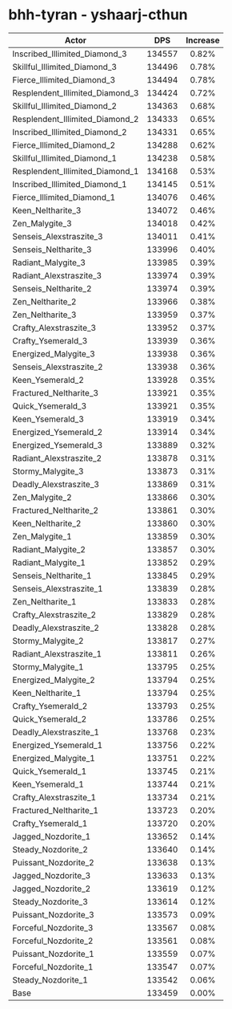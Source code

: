 # bhh-tyran - yshaarj-cthun
| Actor | DPS | Increase |
|---|:---:|:---:|
|Inscribed_Illimited_Diamond_3|134557|0.82%|
|Skillful_Illimited_Diamond_3|134496|0.78%|
|Fierce_Illimited_Diamond_3|134494|0.78%|
|Resplendent_Illimited_Diamond_3|134424|0.72%|
|Skillful_Illimited_Diamond_2|134363|0.68%|
|Resplendent_Illimited_Diamond_2|134333|0.65%|
|Inscribed_Illimited_Diamond_2|134331|0.65%|
|Fierce_Illimited_Diamond_2|134288|0.62%|
|Skillful_Illimited_Diamond_1|134238|0.58%|
|Resplendent_Illimited_Diamond_1|134168|0.53%|
|Inscribed_Illimited_Diamond_1|134145|0.51%|
|Fierce_Illimited_Diamond_1|134076|0.46%|
|Keen_Neltharite_3|134072|0.46%|
|Zen_Malygite_3|134018|0.42%|
|Senseis_Alexstraszite_3|134011|0.41%|
|Senseis_Neltharite_3|133996|0.40%|
|Radiant_Malygite_3|133985|0.39%|
|Radiant_Alexstraszite_3|133974|0.39%|
|Senseis_Neltharite_2|133974|0.39%|
|Zen_Neltharite_2|133966|0.38%|
|Zen_Neltharite_3|133959|0.37%|
|Crafty_Alexstraszite_3|133952|0.37%|
|Crafty_Ysemerald_3|133939|0.36%|
|Energized_Malygite_3|133938|0.36%|
|Senseis_Alexstraszite_2|133938|0.36%|
|Keen_Ysemerald_2|133928|0.35%|
|Fractured_Neltharite_3|133921|0.35%|
|Quick_Ysemerald_3|133921|0.35%|
|Keen_Ysemerald_3|133919|0.34%|
|Energized_Ysemerald_2|133914|0.34%|
|Energized_Ysemerald_3|133889|0.32%|
|Radiant_Alexstraszite_2|133878|0.31%|
|Stormy_Malygite_3|133873|0.31%|
|Deadly_Alexstraszite_3|133869|0.31%|
|Zen_Malygite_2|133866|0.30%|
|Fractured_Neltharite_2|133861|0.30%|
|Keen_Neltharite_2|133860|0.30%|
|Zen_Malygite_1|133859|0.30%|
|Radiant_Malygite_2|133857|0.30%|
|Radiant_Malygite_1|133852|0.29%|
|Senseis_Neltharite_1|133845|0.29%|
|Senseis_Alexstraszite_1|133839|0.28%|
|Zen_Neltharite_1|133833|0.28%|
|Crafty_Alexstraszite_2|133829|0.28%|
|Deadly_Alexstraszite_2|133828|0.28%|
|Stormy_Malygite_2|133817|0.27%|
|Radiant_Alexstraszite_1|133811|0.26%|
|Stormy_Malygite_1|133795|0.25%|
|Energized_Malygite_2|133794|0.25%|
|Keen_Neltharite_1|133794|0.25%|
|Crafty_Ysemerald_2|133793|0.25%|
|Quick_Ysemerald_2|133786|0.25%|
|Deadly_Alexstraszite_1|133768|0.23%|
|Energized_Ysemerald_1|133756|0.22%|
|Energized_Malygite_1|133751|0.22%|
|Quick_Ysemerald_1|133745|0.21%|
|Keen_Ysemerald_1|133744|0.21%|
|Crafty_Alexstraszite_1|133734|0.21%|
|Fractured_Neltharite_1|133723|0.20%|
|Crafty_Ysemerald_1|133720|0.20%|
|Jagged_Nozdorite_1|133652|0.14%|
|Steady_Nozdorite_2|133640|0.14%|
|Puissant_Nozdorite_2|133638|0.13%|
|Jagged_Nozdorite_3|133633|0.13%|
|Jagged_Nozdorite_2|133619|0.12%|
|Steady_Nozdorite_3|133614|0.12%|
|Puissant_Nozdorite_3|133573|0.09%|
|Forceful_Nozdorite_3|133567|0.08%|
|Forceful_Nozdorite_2|133561|0.08%|
|Puissant_Nozdorite_1|133559|0.07%|
|Forceful_Nozdorite_1|133547|0.07%|
|Steady_Nozdorite_1|133542|0.06%|
|Base|133459|0.00%|
